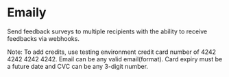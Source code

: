 # Emaily
Send feedback surveys to multiple recipients with the ability to receive feedbacks via webhooks.

Note: To add credits, use testing environment credit card number of 4242 4242 4242 4242. 
Email can be any valid email(format).
Card expiry must be a future date and CVC can be any 3-digit number.
